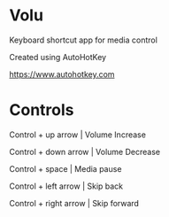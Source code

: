 # Volu
Keyboard shortcut app for media control

Created using AutoHotKey

https://www.autohotkey.com

# Controls

Control + up arrow | Volume Increase

Control + down arrow | Volume Decrease

Control + space | Media pause

Control + left arrow | Skip back

Control + right arrow | Skip forward 


  
